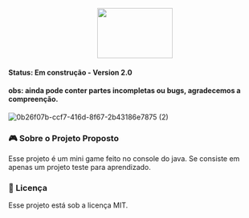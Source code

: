 
<p align="center">
  <img width="150" height="100" src="https://image.flaticon.com/icons/svg/226/226777.svg">  
</p>   

#### Status: Em construção - Version 2.0
  
#### obs: ainda pode conter partes incompletas ou bugs, agradecemos a compreenção.

![0b26f07b-ccf7-416d-8f67-2b43186e7875 (2)](https://user-images.githubusercontent.com/56616755/67612729-a0a95200-f77b-11e9-99ac-79419dbf35f3.jpg)


### :video_game: Sobre o Projeto Proposto
Esse projeto é um mini game feito no console do java. Se consiste em apenas um projeto teste para aprendizado.


### 📝 Licença
Esse projeto está sob a licença MIT.
